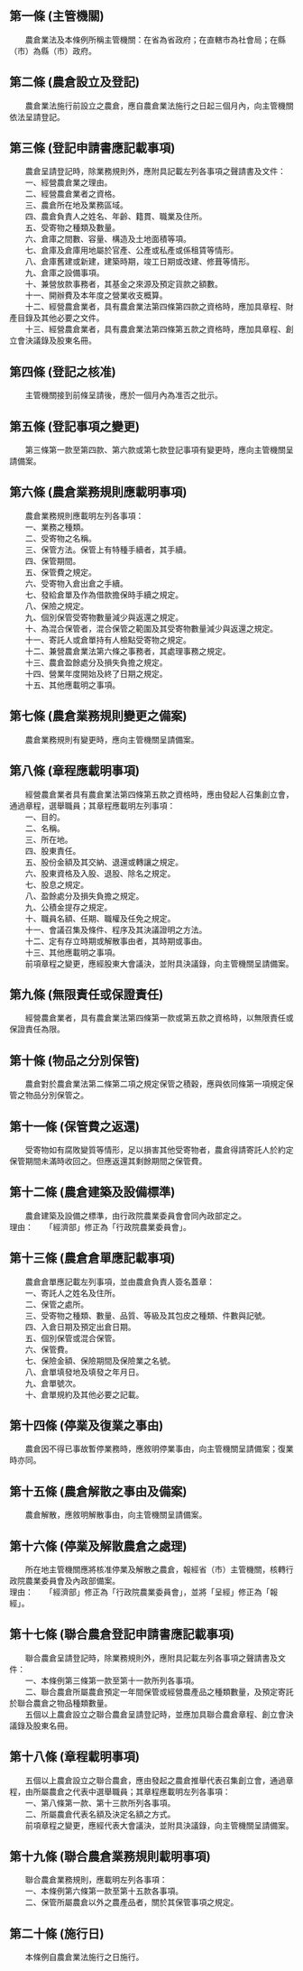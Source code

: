 第一條 (主管機關)
-----------------
　　農倉業法及本條例所稱主管機關：在省為省政府；在直轄市為社會局；在縣（市）為縣（市）政府。  


第二條 (農倉設立及登記)
-----------------------
　　農倉業法施行前設立之農倉，應自農倉業法施行之日起三個月內，向主管機關依法呈請登記。  


第三條 (登記申請書應記載事項)
-----------------------------
　　農倉呈請登記時，除業務規則外，應附具記載左列各事項之聲請書及文件：  
　　一、經營農倉業之理由。  
　　二、經營農倉業者之資格。  
　　三、農倉所在地及業務區域。  
　　四、農倉負責人之姓名、年齡、籍貫、職業及住所。  
　　五、受寄物之種類及數量。  
　　六、倉庫之間數、容量、構造及土地面積等項。  
　　七、倉庫及倉庫用地屬於官產、公產或私產或係租賃等情形。  
　　八、倉庫舊建或新建，建築時期，竣工日期或改建、修葺等情形。  
　　九、倉庫之設備事項。  
　　十、兼營放款事務者，其基金之來源及預定貨款之額數。  
　　十一、開辦費及本年度之營業收支概算。  
　　十二、經營農倉業者，具有農倉業法第四條第四款之資格時，應加具章程、財產目錄及其他必要之文件。  
　　十三、經營農倉業者，具有農倉業法第四條第五款之資格時，應加具章程、創立會決議錄及股東名冊。  


第四條 (登記之核准)
-------------------
　　主管機關接到前條呈請後，應於一個月內為准否之批示。  


第五條 (登記事項之變更)
-----------------------
　　第三條第一款至第四款、第六款或第七款登記事項有變更時，應向主管機關呈請備案。  


第六條 (農倉業務規則應載明事項)
-------------------------------
　　農倉業務規則應載明左列各事項：  
　　一、業務之種類。  
　　二、受寄物之名稱。  
　　三、保管方法。保管上有特種手續者，其手續。  
　　四、保管期間。  
　　五、保管費之規定。  
　　六、受寄物入倉出倉之手續。  
　　七、發給倉單及作為借款擔保時手續之規定。  
　　八、保險之規定。  
　　九、個別保管受寄物數量減少與返還之規定。  
　　十、為混合保管者，混合保管之範圍及其受寄物數量減少與返還之規定。  
　　十一、寄託人或倉單持有人檢點受寄物之規定。  
　　十二、兼營農倉業法第六條之事務者，其處理事務之規定。  
　　十三、農倉盈餘處分及損失負擔之規定。  
　　十四、營業年度開始及終了日期之規定。  
　　十五、其他應載明之事項。  


第七條 (農倉業務規則變更之備案)
-------------------------------
　　農倉業務規則有變更時，應向主管機關呈請備案。  


第八條 (章程應載明事項)
-----------------------
　　經營農倉業者具有農倉業法第四條第五款之資格時，應由發起人召集創立會，通過章程，選舉職員；其章程應載明左列事項：  
　　一、目的。  
　　二、名稱。  
　　三、所在地。  
　　四、股東責任。  
　　五、股份金額及其交納、退還或轉讓之規定。  
　　六、股東資格及入股、退股、除名之規定。  
　　七、股息之規定。  
　　八、盈餘處分及損失負擔之規定。  
　　九、公積金提存之規定。  
　　十、職員名額、任期、職權及任免之規定。  
　　十一、會議召集及條件、程序及其決議證明之方法。  
　　十二、定有存立時期或解散事由者，其時期或事由。  
　　十三、其他應載明之事項。  
　　前項章程之變更，應經股東大會議決，並附具決議錄，向主管機關呈請備案。  


第九條 (無限責任或保證責任)
---------------------------
　　經營農倉業者，具有農倉業法第四條第一款或第五款之資格時，以無限責任或保證責任為限。  


第十條 (物品之分別保管)
-----------------------
　　農倉對於農倉業法第二條第二項之規定保管之積穀，應與依同條第一項規定保管之物品分別保管之。  


第十一條 (保管費之返還)
-----------------------
　　受寄物如有腐敗變質等情形，足以損害其他受寄物者，農倉得請寄託人於約定保管期間未滿時收回之。但應返還其剩餘期間之保管費。  


第十二條 (農倉建築及設備標準)
-----------------------------
　　農倉建築及設備之標準，由行政院農業委員會會同內政部定之。  
理由：　　「經濟部」修正為「行政院農業委員會」。

第十三條 (農倉倉單應記載事項)
-----------------------------
　　農倉倉單應記載左列事項，並由農倉負責人簽名蓋章：  
　　一、寄託人之姓名及住所。  
　　二、保管之處所。  
　　三、受寄物之種類、數量、品質、等級及其包皮之種類、件數與記號。  
　　四、入倉日期及預定出倉日期。  
　　五、個別保管或混合保管。  
　　六、保管費。  
　　七、保險金額、保險期間及保險業之名號。  
　　八、倉單填發地及填發之年月日。  
　　九、倉單號次。  
　　十、倉單規約及其他必要之記載。  


第十四條 (停業及復業之事由)
---------------------------
　　農倉因不得已事故暫停業務時，應敘明停業事由，向主管機關呈請備案；復業時亦同。  


第十五條 (農倉解散之事由及備案)
-------------------------------
　　農倉解散，應敘明解散事由，向主管機關呈請備案。  


第十六條 (停業及解散農倉之處理)
-------------------------------
　　所在地主管機關應將核准停業及解散之農倉，報經省（市）主管機關，核轉行政院農業委員會及內政部備案。  
理由：　　「經濟部」修正為「行政院農業委員會」，並將「呈經」修正為「報經」。

第十七條 (聯合農倉登記申請書應記載事項)
---------------------------------------
　　聯合農倉呈請登記時，除業務規則外，應附具記載左列各事項之聲請書及文件：  
　　一、本條例第三條第一款至第十一款所列各事項。  
　　二、聯合農倉所屬農倉預定一年間保管或經營農產品之種類數量，及預定寄託於聯合農倉之物品種類數量。  
　　五個以上農倉設立之聯合農倉呈請登記時，並應加具聯合農倉章程、創立會決議錄及股東名冊。  


第十八條 (章程載明事項)
-----------------------
　　五個以上農倉設立之聯合農倉，應由發起之農倉推舉代表召集創立會，通過章程，由所屬農倉之代表中選舉職員；其章程應載明左列各事項：  
　　一、第八條第一款、第十三款所列各事項。  
　　二、所屬農倉代表名額及決定名額之方式。  
　　前項章程之變更，應經代表大會議決，並附具決議錄，向主管機關呈請備案。  


第十九條 (聯合農倉業務規則載明事項)
-----------------------------------
　　聯合農倉業務規則，應載明左列各事項：  
　　一、本條例第六條第一款至第十五款各事項。  
　　二、保管所屬農倉以外之農產品者，關於其保管事項之規定。  


第二十條 (施行日)
-----------------
　　本條例自農倉業法施行之日施行。